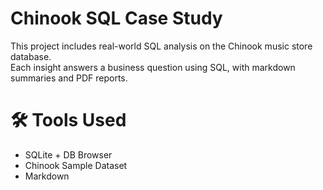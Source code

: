 # Chinook SQL Case Study

This project includes real-world SQL analysis on the Chinook music store database.  
Each insight answers a business question using SQL, with markdown summaries and PDF reports.


# 🛠 Tools Used
- SQLite + DB Browser
- Chinook Sample Dataset
- Markdown 

